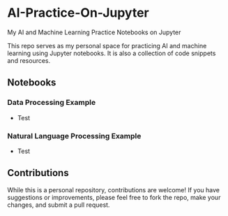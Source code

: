 # AI-Practice-On-Jupyter
My AI and Machine Learning Practice Notebooks on Jupyter 

This repo serves as my personal space for practicing AI and machine learning using Jupyter notebooks. It is also a collection of code snippets and resources.

## Notebooks
### Data Processing Example
* Test
### Natural Language Processing Example
* Test



## Contributions
While this is a personal repository, contributions are welcome! If you have suggestions or improvements, please feel free to fork the repo, make your changes, and submit a pull request.
